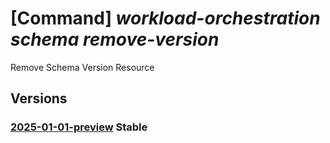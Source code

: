 # [Command] _workload-orchestration schema remove-version_

Remove Schema Version Resource

## Versions

### [2025-01-01-preview](/Resources/mgmt-plane/L3N1YnNjcmlwdGlvbnMve30vcmVzb3VyY2Vncm91cHMve30vcHJvdmlkZXJzL21pY3Jvc29mdC5lZGdlL3NjaGVtYXMve30vcmVtb3ZldmVyc2lvbg==/2025-01-01-preview.xml) **Stable**

<!-- mgmt-plane /subscriptions/{}/resourcegroups/{}/providers/microsoft.edge/schemas/{}/removeversion 2025-01-01-preview -->
